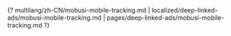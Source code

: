 {? multilang/zh-CN/mobusi-mobile-tracking.md | localized/deep-linked-ads/mobusi-mobile-tracking.md | pages/deep-linked-ads/mobusi-mobile-tracking.md ?}
